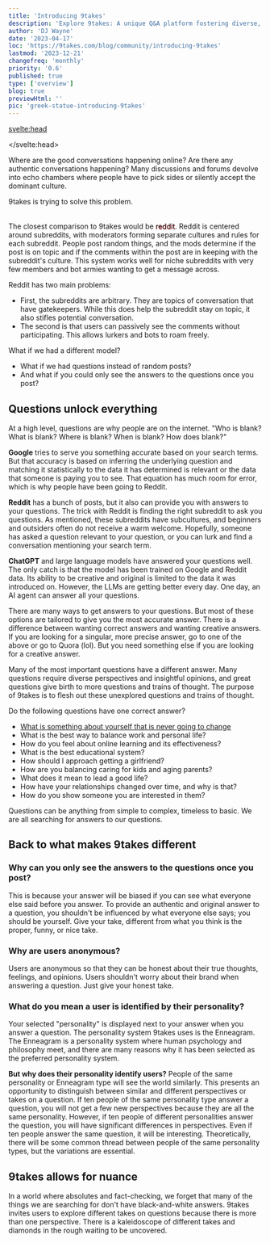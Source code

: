 ```yaml
---
title: 'Introducing 9takes'
description: 'Explore 9takes: A unique Q&A platform fostering diverse, anonymous perspectives inspired by the Enneagram.'
author: 'DJ Wayne'
date: '2023-04-17'
loc: 'https://9takes.com/blog/community/introducing-9takes'
lastmod: '2023-12-21'
changefreq: 'monthly'
priority: '0.6'
published: true
type: ['overview']
blog: true
previewHtml: ''
pic: 'greek-statue-introducing-9takes'
---
```


<svelte:head>

</svelte:head>

<script>
	import  PopCard  from "../../lib/components/atoms/PopCard.svelte";
</script>

<!-- big long panel of people experiencing anger fear and shame -->

<!-- ## Discover the Power of Nine Perspectives -->
<p class="firstLetter">Where are the good conversations happening online? Are there any authentic conversations happening? Many discussions and forums devolve into echo chambers where people have to pick sides or silently accept the dominant culture.<p>

9takes is trying to solve this problem.

<div
	style="display: flex;
    justify-content: center;
	margin: 1rem 0;"
>
 <PopCard
		image={`/blogs/greek-statue-introducing-9takes.webp`}
		showIcon={false}
		tint={false}
		displayText=""
		altText="scenic view of a person working on a computer in the jungle"
		subtext=""
	/>

</div>

The closest comparison to 9takes would be <span style="text-shadow: .5px .5px #E0373C;">reddit</span>. Reddit is centered around subreddits, with moderators forming separate cultures and rules for each subreddit. People post random things, and the mods determine if the post is on topic and if the comments within the post are in keeping with the subreddit's culture. This system works well for niche subreddits with very few members and bot armies wanting to get a message across.

Reddit has two main problems:

- First, the subreddits are arbitrary. They are topics of conversation that have gatekeepers. While this does help the subreddit stay on topic, it also stifles potential conversation.
- The second is that users can passively see the comments without participating. This allows lurkers and bots to roam freely.

What if we had a different model?

- What if we had questions instead of random posts?
- And what if you could only see the answers to the questions once you post?

## Questions unlock everything

At a high level, questions are why people are on the internet. "Who is blank? What is blank? Where is blank? When is blank? How does blank?"

**Google** tries to serve you something accurate based on your search terms. But that accuracy is based on inferring the underlying question and matching it statistically to the data it has determined is relevant or the data that someone is paying you to see. That equation has much room for error, which is why people have been going to Reddit.

**Reddit** has a bunch of posts, but it also can provide you with answers to your questions. The trick with Reddit is finding the right subreddit to ask you questions. As mentioned, these subreddits have subcultures, and beginners and outsiders often do not receive a warm welcome. Hopefully, someone has asked a question relevant to your question, or you can lurk and find a conversation mentioning your search term.

**ChatGPT** and large language models have answered your questions well. The only catch is that the model has been trained on Google and Reddit data. Its ability to be creative and original is limited to the data it was introduced on. However, the LLMs are getting better every day. One day, an AI agent can answer all your questions.

There are many ways to get answers to your questions. But most of these options are tailored to give you the most accurate answer. There is a difference between wanting correct answers and wanting creative answers. If you are looking for a singular, more precise answer, go to one of the above or go to Quora (lol). But you need something else if you are looking for a creative answer.

Many of the most important questions have a different answer. Many questions require diverse perspectives and insightful opinions, and great questions give birth to more questions and trains of thought. The purpose of 9takes is to flesh out these unexplored questions and trains of thought.

Do the following questions have one correct answer?

- [What is something about yourself that is never going to change](https://9takes.com/questions/something-going-change-yourself)
- What is the best way to balance work and personal life?
- How do you feel about online learning and its effectiveness?
- What is the best educational system?
- How should I approach getting a girlfriend?
- How are you balancing caring for kids and aging parents?
- What does it mean to lead a good life?
- How have your relationships changed over time, and why is that?
- How do you show someone you are interested in them?

Questions can be anything from simple to complex, timeless to basic. We are all searching for answers to our questions.

## Back to what makes 9takes different

### Why can you only see the answers to the questions once you post?

This is because your answer will be biased if you can see what everyone else said before you answer. To provide an authentic and original answer to a question, you shouldn't be influenced by what everyone else says; you should be yourself. Give your take, different from what you think is the proper, funny, or nice take.

### Why are users anonymous?

Users are anonymous so that they can be honest about their true thoughts, feelings, and opinions. Users shouldn't worry about their brand when answering a question. Just give your honest take.

### What do you mean a user is identified by their personality?

Your selected "personality" is displayed next to your answer when you answer a question. The personality system 9takes uses is the Enneagram. The Enneagram is a personality system where human psychology and philosophy meet, and there are many reasons why it has been selected as the preferred personality system.

**But why does their personality identify users?** People of the same personality or Enneagram type will see the world similarly. This presents an opportunity to distinguish between similar and different perspectives or takes on a question. If ten people of the same personality type answer a question, you will not get a few new perspectives because they are all the same personality. However, if ten people of different personalities answer the question, you will have significant differences in perspectives. Even if ten people answer the same question, it will be interesting. Theoretically, there will be some common thread between people of the same personality types, but the variations are essential.

## 9takes allows for nuance

In a world where absolutes and fact-checking, we forget that many of the things we are searching for don't have black-and-white answers. 9takes invites users to explore different takes on questions because there is more than one perspective. There is a kaleidoscope of different takes and diamonds in the rough waiting to be uncovered.

<!-- But most of our time on the internet is spent searching for the answers to our
However all  -->

<!-- the first step for doing everything. Determining that the world revolved around the sun started out by questioning the status quo

When we search something on google, yes we often type in phrases, but we are asking a questions and looking for answers. "Where is this, how do I that, what is the best blank..." Google tries to serve you something accurate. But that accuracy is based on inferring the underlying question and matching it to statistically relevant data it already has. There is a lot of room for error in that equation and there is so much information that Google doen -->
<!--
Through the prism of the Enneagram's nine unique archetypes, 9takes fosters a dynamic and diverse community that values the richness of individual perspectives. It upholds the idea that every question has not one but many answers, each uniquely tinted by the personality of the respondent.

9takes takes us beyond the binary, into a realm where conversations blossom with authentic voices, unbiased by the opinions of others. Where we can see and appreciate the patterns and divergences in how different personality types approach the same question. In this beautifully intricate tapestry of human connection, every thread matters, every 'take' counts.

Through 9takes, we delve into the nuanced world of human psychology, fostering mutual understanding, inviting personal growth, and cultivating a deeper sense of community. Indeed, it's more than a platform - it's a kaleidoscope of the human experience, each 'take' adding a new dimension to our collective understanding.

Join us on 9takes, where we celebrate the beauty of nuance in every conversation.

Embracing Authenticity: Encouraging Unbiased Responses
Setting 9takes apart is its novel approach to comment visibility. Until you add your voice to the conversation, the thoughts of others remain unseen, encouraging unbiased and authentic responses. In contrast to the echo chambers of many platforms, this innovation prompts users to actively contribute their own unique perspective before exploring the voices of others.

Delving into the Enneagram: Sorting Insights by Personality Type
The second unique facet of 9takes is drawn from the Enneagram's fascinating design - nine distinct personality archetypes. The platform lets you sift through comments filtered by these types, revealing intriguing patterns in thought and behavior. This feature enables connections with those who share similar perspectives while fostering a greater understanding of different viewpoints, reinforcing the sense of an open-minded community.

Harnessing the Power of Nine: 9takes in Today’s Polarized World
9takes takes its name from the Enneagram's nine archetypes, symbolizing the nine perspectives the platform welcomes. In a world torn between right or wrong, us or them, 9takes heralds a unique space for sincere and growth-oriented conversation. Here, no single perspective holds the monopoly of truth - only a spectrum of 'takes' on life's intriguing questions. -->

<!-- people not algorithms decide -->
<!-- would you rather ask chat gpt or poll 100 people -->

<style lang="scss">
</style>
